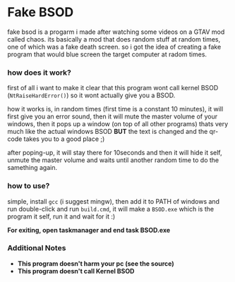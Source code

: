 # Fake BSOD

fake bsod is a progarm i made after watching some videos on a GTAV mod called chaos.
its basically a mod that does random stuff at random times, one of which was a fake death screen.
so i got the idea of creating a fake program that would blue screen the target computer at radom times.

### how does it work?

first of all i want to make it clear that this program wont call kernel BSOD (`NtRaiseHardError()`) so it wont actually
give you a BSOD. 

how it works is, in random times (first time is a constant 10 minutes), it will first give you an error sound, 
then it will mute the master volume of your windows, then it pops up a window (on top of all other programs) 
thats very much like the actual windows BSOD **BUT** the text is changed and the qr-code takes you to a good place 
;)

after poping-up, it will stay there for 10seconds and then it will hide it self, unmute the master volume and waits
until another random time to do the samething again.

### how to use?

simple, install `gcc` (i suggest mingw), then add it to PATH of windows and run double-click and run `build.cmd`,
it will make a `BSOD.exe` which is the program it self, run it and wait for it :)

**For exiting, open taskmanager and end task BSOD.exe**

### Additional Notes
 - **This program doesn't harm your pc (see the source)**
 - **This program doesn't call Kernel BSOD**
